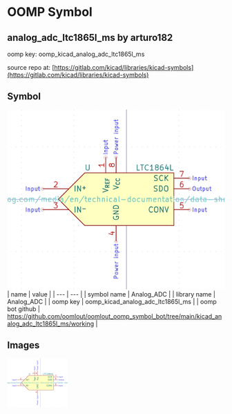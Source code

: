 # OOMP Symbol  
## analog_adc_ltc1865l_ms  by arturo182  
  
oomp key: oomp_kicad_analog_adc_ltc1865l_ms  
  
source repo at: [https://gitlab.com/kicad/libraries/kicad-symbols](https://gitlab.com/kicad/libraries/kicad-symbols)  
## Symbol  
  
[![working.png](working_600.png)](working.png)  
| name | value | 
| --- | --- | 
| symbol name | Analog_ADC | 
| library name | Analog_ADC | 
| oomp key | oomp_kicad_analog_adc_ltc1865l_ms | 
| oomp bot github | https://github.com/oomlout/oomlout_oomp_symbol_bot/tree/main/kicad_analog_adc_ltc1865l_ms/working | 
## Images  
  
[![working.png](working_140.png)](working.png)  
